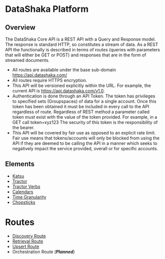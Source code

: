 # DataShaka Platform

## Overview

The DataShaka Core API is a REST API with a Query and Response model. The response is standard HTTP, so constitutes a stream of data. As a REST API the functionally is described in terms of routes (queries with parameters that will either be GET or POST) and responses that are in the form of streamed documents.

- All routes are available under the base sub-domain https://api.datashaka.com/
- All routes require HTTPS encryption.
- This API will be versioned explicitly within the URL. For example, the current API is https://api.datashaka.com/v1.0.
- Authentication is done through an API Token. The token has privileges to specified sets (Groupspaces) of data for a single account. Once this token has been obtained it must be included in every call to the API regardless of route. Regardless of REST method a parameter called token must exist with the value of the token provided. For example, in a GET call token=xyz123 The security of this token is the responsibility of the bearer.
- This API will be covered by fair use as opposed to an explicit rate limit. Fair use means that tokens/accounts will only be blocked from using the API if they are deemed to be calling the API in a manner which seeks to negatively impact the service provided, overall or for specific accounts.

## Elements

- [Katsu](katsu.md)
- [Tractor](tractor/README.md)
- [Tractor Verbs](tractor/verbs/readme.md)
- [Calendars](./principles.md#calendars)
- [Time Granularity](calendars/timegranularity.md)
- [Chopsticks](tractor/chopsticks.md)


# Routes

- [Discovery Route](/routes/discovery.md)
- [Retrieval Route](/routes/retrieve.md)
- [Upsert Route](/routes/upsert.md)
- Orchestration Route (***Planned***)

